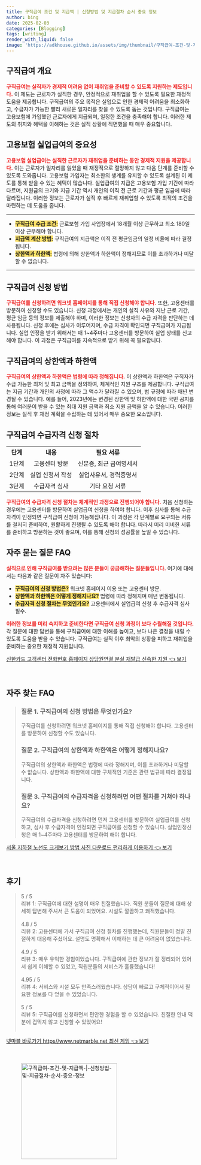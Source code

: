 ```yaml
---
title: 구직급여 조건 및 지급액 | 신청방법 및 지급절차 순서 중요 정보
author: bing
date: 2025-02-03
categories: [Blogging]
tags: [writing]
render_with_liquid: false
image: 'https://adkhouse.github.io/assets/img/thumbnail/구직급여-조건-및-지급액-|-신청방법-및-지급절차-순서-중요-정보.webp'
---
```



<h2 id='구직급여 개요'>구직급여 개요</h2>

<p><b><span style="color: #ee2323;">구직급여는 실직자가 경제적 어려움 없이 재취업을 준비할 수 있도록 지원하는 제도입니다.</span></b> 이 제도는 근로자가 실직한 경우, 안정적으로 재취업을 할 수 있도록 필요한 재정적 도움을 제공합니다. 구직급여의 주요 목적은 실업으로 인한 경제적 어려움을 최소화하고, 수급자가 가능한 빨리 새로운 일자리를 찾을 수 있도록 돕는 것입니다. 구직급여는 고용보험에 가입했던 근로자에게 지급되며, 일정한 조건을 충족해야 합니다. 이러한 제도의 취지와 혜택을 이해하는 것은 실직 상황에 직면했을 때 매우 중요합니다.</p>

<h2 id='고용보험 실업급여의 중요성'>고용보험 실업급여의 중요성</h2>

<p><b><span style="color: #ee2323;">고용보험 실업급여는 실직한 근로자가 재취업을 준비하는 동안 경제적 지원을 제공합니다.</span></b> 이는 근로자가 일자리를 잃었을 때 재정적으로 절망하지 않고 다음 단계를 준비할 수 있도록 도와줍니다. 고용보험 가입자는 최소한의 생계를 유지할 수 있도록 설계된 이 제도를 통해 받을 수 있는 혜택이 많습니다. 실업급여의 지급은 고용보험 가입 기간에 따라 다르며, 지원금의 크기와 지급 기간 역시 개인의 이직 전 근로 기간과 평균 임금에 따라 달라집니다. 이러한 정보는 근로자가 실직 후 빠르게 재취업할 수 있도록 최적의 조건을 마련하는 데 도움을 줍니다.</p>

<hr />

<ul>
    <li><b><span style="background-color: #ffe066;">구직급여 수급 조건:</span></b> 근로보험 가입 사업장에서 18개월 이상 근무하고 최소 180일 이상 근무해야 합니다.</li>
    <li><b><span style="background-color: #ffe066;">지급액 계산 방법:</span></b> 구직급여의 지급액은 이직 전 평균임금의 일정 비율에 따라 결정됩니다.</li>
    <li><b><span style="background-color: #ffe066;">상한액과 하한액:</span></b> 법령에 의해 상한액과 하한액이 정해지므로 이를 초과하거나 미달할 수 없습니다.</li>
</ul>

<hr />

<h2 id='구직급여 신청 방법'>구직급여 신청 방법</h2>

<p><b><span style="color: #ee2323;">구직급여를 신청하려면 워크넷 홈페이지를 통해 직접 신청해야 합니다.</span></b> 또한, 고용센터를 방문하여 신청할 수도 있습니다. 신청 과정에서는 개인의 실직 사유와 지난 근로 기간, 평균 임금 등의 정보를 제출해야 하며, 이러한 정보는 신청자의 수급 자격을 판단하는 데 사용됩니다. 신청 후에는 심사가 이루어지며, 수급 자격이 확인되면 구직급여가 지급됩니다. 실업 인정을 받기 위해서는 매 1~4주마다 고용센터를 방문하여 실업 상태를 신고해야 합니다. 이 과정은 구직급여를 지속적으로 받기 위해 꼭 필요합니다.</p>

<h2 id='구직급여의 상한액과 하한액'>구직급여의 상한액과 하한액</h2>

<p><b><span style="color: #ee2323;">구직급여의 상한액과 하한액은 법령에 따라 정해집니다.</span></b> 이 상한액과 하한액은 구직자가 수급 가능한 최저 및 최고 금액을 정의하여, 체계적인 지원 구조를 제공합니다. 구직급여는 지급 기간과 개인의 사정에 따라 그 액수가 달라질 수 있으며, 법 규정에 따라 매년 변경될 수 있습니다. 예를 들어, 2023년에는 변경된 상한액 및 하한액에 대한 국민 공지를 통해 여러분이 받을 수 있는 최대 지원 금액과 최소 지원 금액을 알 수 있습니다. 이러한 정보는 실직 후 재정 계획을 수립하는 데 있어서 매우 중요한 요소입니다.</p>

<h2 id='구직급여 수급자격 신청 절차'>구직급여 수급자격 신청 절차</h2>

<table>
    <tr>
        <td style="text-align: center; height: 17px;"><b>단계</b></td>
        <td style="text-align: center; height: 17px;"><b>내용</b></td>
        <td style="text-align: center; height: 17px;"><b>필요 서류</b></td>
    </tr>
    <tr>
        <td style="text-align: center; height: 17px;">1단계</td>
        <td style="text-align: center; height: 17px;">고용센터 방문</td>
        <td style="text-align: center; height: 17px;">신분증, 최근 급여명세서</td>
    </tr>
    <tr>
        <td style="text-align: center; height: 17px;">2단계</td>
        <td style="text-align: center; height: 17px;">실업 신청서 작성</td>
        <td style="text-align: center; height: 17px;">실업사유서, 경력증명서</td>
    </tr>
    <tr>
        <td style="text-align: center; height: 17px;">3단계</td>
        <td style="text-align: center; height: 17px;">수급자격 심사</td>
        <td style="text-align: center; height: 17px;">기타 요청 서류</td>
    </tr>
</table>

<p><b><span style="color: #ee2323;">구직급여의 수급자격 신청 절차는 체계적인 과정으로 진행되어야 합니다.</span></b> 처음 신청하는 경우에는 고용센터를 방문하여 실업급여 신청을 하여야 합니다. 이후 심사를 통해 수급자격이 인정되면 구직급여 신청이 가능해집니다. 이 과정은 각 단계별로 요구되는 서류를 철저히 준비하여, 원활하게 진행될 수 있도록 해야 합니다. 따라서 미리 미비한 서류를 준비하고 방문하는 것이 좋으며, 이를 통해 신청의 성공률을 높일 수 있습니다.</p>

<h2 id='자주 묻는 질문 FAQ'>자주 묻는 질문 FAQ</h2>

<p><b><span style="color: #ee2323;">실직으로 인해 구직급여를 받으려는 많은 분들이 궁금해하는 질문들입니다.</span></b> 여기에 대해서는 다음과 같은 질문이 자주 있습니다:</p>

<ul>
    <li><b><span style="background-color: #ffe066;">구직급여의 신청 방법은?</span></b> 워크넷 홈페이지 이용 또는 고용센터 방문.</li>
    <li><b><span style="background-color: #ffe066;">상한액과 하한액은 어떻게 정해지나요?</span></b> 법령에 따라 정해지며 매년 변동됩니다.</li>
    <li><b><span style="background-color: #ffe066;">수급자격 신청 절차는 무엇인가요?</span></b> 고용센터에서 실업급여 신청 후 수급자격 심사 필수. </li>
</ul>

<p><b><span style="color: #ee2323;">이러한 정보를 미리 숙지하고 준비한다면 구직급여 신청 과정이 보다 수월해질 것입니다.</span></b> 각 질문에 대한 답변을 통해 구직급여에 대한 이해를 높이고, 보다 나은 결정을 내릴 수 있도록 도움을 받을 수 있습니다. 구직급여는 실직 이후 최악의 상황을 피하고 재취업을 준비하는 중요한 재정적 지원입니다.</p>


<p><a class="click-button" title="신한카드 고객센터 전화번호 홈페이지 상담원연결 분실 재발급 신속한 지원" href="https://adkhouse.github.io/posts/%EC%8B%A0%ED%95%9C%EC%B9%B4%EB%93%9C-%EA%B3%A0%EA%B0%9D%EC%84%BC%ED%84%B0-%EC%A0%84%ED%99%94%EB%B2%88%ED%98%B8-%ED%99%88%ED%8E%98%EC%9D%B4%EC%A7%80-%EC%83%81%EB%8B%B4%EC%9B%90%EC%97%B0%EA%B2%B0-%EB%B6%84%EC%8B%A4-%EC%9E%AC%EB%B0%9C%EA%B8%89-%EC%8B%A0%EC%86%8D%ED%95%9C-%EC%A7%80%EC%9B%90/" rel="dofollow">신한카드 고객센터 전화번호 홈페이지 상담원연결 분실 재발급 신속한 지원 👈 보기</a></p><br>
<h2 id='자주_찾는_FAQ'>자주 찾는 FAQ</h2>
<div itemscope="" itemtype="https://schema.org/FAQPage"> 
<blockquote> 
<div itemscope="" itemprop="mainEntity" itemtype="https://schema.org/Question"> 
<h3 itemprop="name">질문 1. 구직급여의 신청 방법은 무엇인가요?</h3> 
<div itemscope="" itemprop="acceptedAnswer" itemtype="https://schema.org/Answer"> 
<span itemprop="text"> 
<p>구직급여를 신청하려면 워크넷 홈페이지를 통해 직접 신청해야 합니다. 고용센터를 방문하여 신청할 수도 있습니다.</p> 
</span> 
</div> 
</div> 

<div itemscope="" itemprop="mainEntity" itemtype="https://schema.org/Question"> 
<h3 itemprop="name">질문 2. 구직급여의 상한액과 하한액은 어떻게 정해지나요?</h3> 
<div itemscope="" itemprop="acceptedAnswer" itemtype="https://schema.org/Answer"> 
<span itemprop="text"> 
<p>구직급여의 상한액과 하한액은 법령에 따라 정해지며, 이를 초과하거나 미달할 수 없습니다. 상한액과 하한액에 대한 구체적인 기준은 관련 법규에 따라 결정됩니다.</p> 
</span> 
</div> 
</div> 

<div itemscope="" itemprop="mainEntity" itemtype="https://schema.org/Question"> 
<h3 itemprop="name">질문 3. 구직급여의 수급자격을 신청하려면 어떤 절차를 거쳐야 하나요?</h3> 
<div itemscope="" itemprop="acceptedAnswer" itemtype="https://schema.org/Answer"> 
<span itemprop="text"> 
<p>구직급여의 수급자격을 신청하려면 먼저 고용센터를 방문하여 실업급여를 신청하고, 심사 후 수급자격이 인정되면 구직급여를 신청할 수 있습니다. 실업인정신청은 매 1~4주마다 고용센터를 방문하여 해야 합니다.</p> 
</span> 
</div> 
</div> 

</blockquote> 
</div>
<p><a class="click-button" title="서울 지하철 노선도 크게보기 방법 사진 다운로드 편리하게 이용하기" href="https://adkhouse.github.io/posts/%EC%84%9C%EC%9A%B8-%EC%A7%80%ED%95%98%EC%B2%A0-%EB%85%B8%EC%84%A0%EB%8F%84-%ED%81%AC%EA%B2%8C%EB%B3%B4%EA%B8%B0-%EB%B0%A9%EB%B2%95-%EC%82%AC%EC%A7%84-%EB%8B%A4%EC%9A%B4%EB%A1%9C%EB%93%9C-%ED%8E%B8%EB%A6%AC%ED%95%98%EA%B2%8C-%EC%9D%B4%EC%9A%A9%ED%95%98%EA%B8%B0/" rel="dofollow">서울 지하철 노선도 크게보기 방법 사진 다운로드 편리하게 이용하기 👈 보기</a></p><br>
<h2 id='후기'>후기</h2>
<div itemscope itemtype="https://schema.org/Product">
  <blockquote>
  <div itemprop="review" itemscope itemtype="https://schema.org/Review">
      <div itemprop="reviewRating" itemscope itemtype="https://schema.org/Rating"> <span itemprop="ratingValue">5</span> / <span itemprop="bestRating">5</span> </div>
      <span itemprop="reviewBody">리뷰 1: 구직급여에 대한 설명이 매우 친절했습니다. 직원 분들이 질문에 대해 상세히 답변해 주셔서 큰 도움이 되었어요. 시설도 깔끔하고 쾌적했습니다.</span>
  </div>
  <br>
  <div itemprop="review" itemscope itemtype="https://schema.org/Review">
      <div itemprop="reviewRating" itemscope itemtype="https://schema.org/Rating"> <span itemprop="ratingValue">4.8</span> / <span itemprop="bestRating">5</span> </div>
      <span itemprop="reviewBody">리뷰 2: 고용센터에 가서 구직급여 신청 절차를 진행했는데, 직원분들이 정말 친절하게 대응해 주셨어요. 설명도 명확해서 이해하는 데 큰 어려움이 없었습니다.</span>
  </div>
  <br>
  <div itemprop="review" itemscope itemtype="https://schema.org/Review">
      <div itemprop="reviewRating" itemscope itemtype="https://schema.org/Rating"> <span itemprop="ratingValue">4.9</span> / <span itemprop="bestRating">5</span> </div>
      <span itemprop="reviewBody">리뷰 3: 매우 유익한 경험이었습니다. 구직급여에 관한 정보가 잘 정리되어 있어서 쉽게 이해할 수 있었고, 직원분들의 서비스가 훌륭했습니다!</span>
  </div>
  <br>
  <div itemprop="review" itemscope itemtype="https://schema.org/Review">
      <div itemprop="reviewRating" itemscope itemtype="https://schema.org/Rating"> <span itemprop="ratingValue">4.95</span> / <span itemprop="bestRating">5</span> </div>
      <span itemprop="reviewBody">리뷰 4: 서비스와 시설 모두 만족스러웠습니다. 상담이 빠르고 구체적이어서 필요한 정보를 다 얻을 수 있었습니다.</span>
  </div>
  <br>
  <div itemprop="review" itemscope itemtype="https://schema.org/Review">
      <div itemprop="reviewRating" itemscope itemtype="https://schema.org/Rating"> <span itemprop="ratingValue">5</span> / <span itemprop="bestRating">5</span> </div>
      <span itemprop="reviewBody">리뷰 5: 구직급여를 신청하면서 편안한 경험을 할 수 있었습니다. 친절한 안내 덕분에 겁먹지 않고 신청할 수 있었어요!</span>
  </div>
  <br>
  </blockquote>
</div>
<p><a class="click-button" title="넷마블 바로가기 https//www.netmarble.net 최신 게임" href="https://adkhouse.github.io/posts/%EB%84%B7%EB%A7%88%EB%B8%94-%EB%B0%94%EB%A1%9C%EA%B0%80%EA%B8%B0-httpswww.netmarble.net-%EC%B5%9C%EC%8B%A0-%EA%B2%8C%EC%9E%84/" rel="dofollow">넷마블 바로가기 https//www.netmarble.net 최신 게임 👈 보기</a></p><br>
<figure class="image"><img src="https://adkhouse.github.io/assets/img/thumbnail/구직급여-조건-및-지급액-|-신청방법-및-지급절차-순서-중요-정보.webp" alt="구직급여-조건-및-지급액-|-신청방법-및-지급절차-순서-중요-정보" width="256" height="256"></figure>